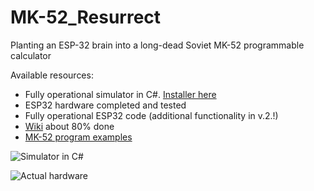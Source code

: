 # MK-52_Resurrect
Planting an ESP-32 brain into a long-dead Soviet MK-52 programmable calculator

Available resources:

* Fully operational simulator in C#. [Installer here](https://github.com/myak555/MK-52_Resurrect/tree/main/Install) 
* ESP32 hardware completed and tested
* Fully operational ESP32 code (additional functionality in v.2.!)
* [Wiki](https://github.com/myak555/MK-52_Resurrect/wiki) about 80% done
* [MK-52 program examples](https://github.com/myak555/MK-52_Resurrect/tree/main/MK-52_Sample_Programs)

![Simulator in C#](https://github.com/myak555/MK-52_Resurrect/blob/main/Images/Simulator_Running.png)

![Actual hardware](https://github.com/myak555/MK-52_Resurrect/blob/main/Images/Assembled.JPG)
